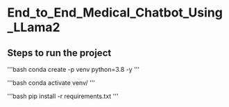 # End_to_End_Medical_Chatbot_Using_LLama2

## Steps to run the project

'''bash
conda create -p venv python=3.8 -y
'''

'''bash
conda activate venv/
'''

'''bash
pip install -r requirements.txt
'''